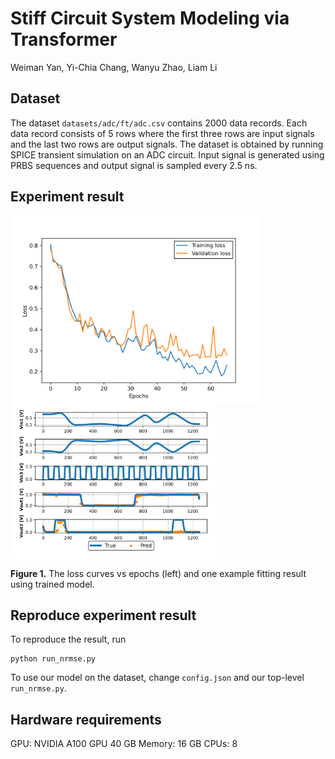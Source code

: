 # Stiff Circuit System Modeling via Transformer

Weiman Yan, Yi-Chia Chang, Wanyu Zhao, Liam Li

## Dataset

The dataset `datasets/adc/ft/adc.csv` contains 2000 data records. Each data record consists of 5 rows where the first three rows are input signals and the last two rows are output signals. The dataset is obtained by running SPICE transient simulation on an ADC circuit. Input signal is generated using PRBS sequences and output signal is sampled every 2.5 ns.

## Experiment result
<p float="left">
<img src=".\figs\loss.png" height = "300" alt="" align=center />
<img src=".\figs\prediction.png" height = "250" alt="" align=center />

<b>Figure 1.</b> The loss curves vs epochs (left) and one example fitting result using trained model.
</p>

## Reproduce experiment result

To reproduce the result, run

```
python run_nrmse.py
```

To use our model on the dataset, change `config.json` and our top-level `run_nrmse.py`.

## Hardware requirements
GPU: NVIDIA A100 GPU 40 GB
Memory: 16 GB
CPUs: 8
